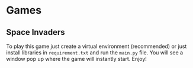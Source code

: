 # Games

## Space Invaders

To play this game just create a virtual environment (recommended) or just install libraries in <code>requirement.txt</code> and run the <code>main.py</code> file. You will see a window pop up where the game
will instantly start. Enjoy!
